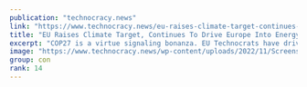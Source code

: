 ```yaml
---
publication: "technocracy.news"
link: "https://www.technocracy.news/eu-raises-climate-target-continues-to-drive-europe-into-energy-poverty/"
title: "EU Raises Climate Target, Continues To Drive Europe Into Energy Poverty"
excerpt: "COP27 is a virtue signaling bonanza. EU Technocrats have driven Europe into an energy crisis with their war on traditional energy sources. Instead of saving Europeans from de-industrialization and ene"
image: "https://www.technocracy.news/wp-content/uploads/2022/11/Screenshot-2022-11-15-at-8.02.27-AM.png"
group: con
rank: 14
---
```

